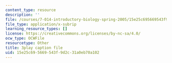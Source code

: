 ```yaml
---
content_type: resource
description: ''
file: /courses/7-014-introductory-biology-spring-2005/15e25c695669543f9d2c31a0eb70a102_Uf7qNWklQkE.vtt
file_type: application/x-subrip
learning_resource_types: []
license: https://creativecommons.org/licenses/by-nc-sa/4.0/
ocw_type: OCWFile
resourcetype: Other
title: 3play caption file
uid: 15e25c69-5669-543f-9d2c-31a0eb70a102
---
```

